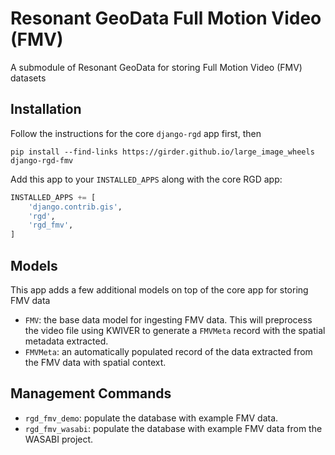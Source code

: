 # Resonant GeoData Full Motion Video (FMV)

A submodule of Resonant GeoData for storing Full Motion Video (FMV) datasets


## Installation

Follow the instructions for the core `django-rgd` app first, then

```
pip install --find-links https://girder.github.io/large_image_wheels django-rgd-fmv
```

Add this app to your `INSTALLED_APPS` along with the core RGD app:

```py
INSTALLED_APPS += [
    'django.contrib.gis',
    'rgd',
    'rgd_fmv',
]
```


## Models

This app adds a few additional models on top of the core app for storing FMV data

- `FMV`: the base data model for ingesting FMV data. This will preprocess the video file using KWIVER to generate a `FMVMeta` record with the spatial metadata extracted.
- `FMVMeta`: an automatically populated record of the data extracted from the FMV data with spatial context.

## Management Commands

- `rgd_fmv_demo`: populate the database with example FMV data.
- `rgd_fmv_wasabi`: populate the database with example FMV data from the WASABI project.
